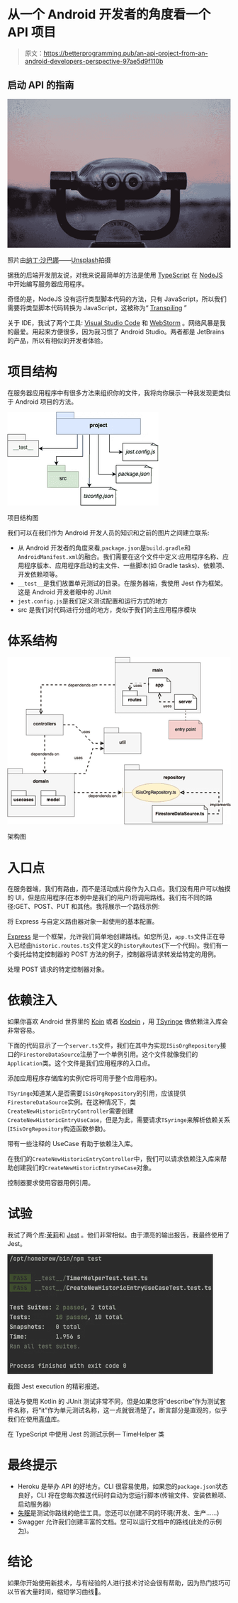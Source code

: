 # 从一个 Android 开发者的角度看一个 API 项目

> 原文：<https://betterprogramming.pub/an-api-project-from-an-android-developers-perspective-97ae5d9f110b>

## 启动 API 的指南

![](img/861a54814e694942fe433c18ac94c683.png)

照片由[纳丁·沙巴娜](https://unsplash.com/@nadineshaabana)——[Unsplash](https://unsplash.com/photos/UBvF7tGcLdg)拍摄

据我的后端开发朋友说，对我来说最简单的方法是使用 [TypeScript](https://www.typescriptlang.org) 在 [NodeJS](https://nodejs.org) 中开始编写服务器应用程序。

奇怪的是，NodeJS 没有运行类型脚本代码的方法，只有 JavaScript，所以我们需要将类型脚本代码转换为 JavaScript，这被称为“ [Transpiling](https://stackoverflow.com/questions/44931479/compiling-vs-transpiling) ”

关于 IDE，我试了两个工具: [Visual Studio Code](https://code.visualstudio.com) 和 [WebStorm](https://www.jetbrains.com/webstorm) 。网络风暴是我的最爱。用起来方便很多，因为我习惯了 Android Studio。两者都是 JetBrains 的产品，所以有相似的开发者体验。

# 项目结构

在服务器应用程序中有很多方法来组织你的文件，我将向你展示一种我发现更类似于 Android 项目的方法。

![](img/9785ee3c51dd4fc2f908b7afd1424700.png)

项目结构图

我们可以在我们作为 Android 开发人员的知识和之前的图片之间建立联系:

*   从 Android 开发者的角度来看,`package.json`是`build.gradle`和`AndroidManifest.xml`的融合。我们需要在这个文件中定义:应用程序名称、应用程序版本、应用程序启动的主文件、一些脚本(如 Gradle tasks)、依赖项、开发依赖项等。
*   `__test__`是我们放置单元测试的目录。在服务器端，我使用 Jest 作为框架。这是 Android 开发者眼中的 JUnit
*   `jest.config.js`是我们定义测试配置和运行方式的地方
*   src 是我们对代码进行分组的地方，类似于我们的主应用程序模块

# 体系结构

![](img/bce31614419550fd479b8c449fdf1976.png)

架构图

# 入口点

在服务器端，我们有路由，而不是活动或片段作为入口点。我们没有用户可以触摸的 UI，但是应用程序(在本例中是我们的用户)将调用路线。我们有不同的路径:GET、POST、PUT 和其他。我将展示一个路线示例:

将 Express 与自定义路由器对象一起使用的基本配置。

[Express](https://expressjs.com) 是一个框架，允许我们简单地创建路线。如您所见，`app.ts`文件正在导入已经由`historic.routes.ts`文件定义的`historyRoutes`(下一个代码)。我们有一个委托给特定控制器的 POST 方法的例子，控制器将请求转发给特定的用例。

处理 POST 请求的特定控制器对象。

# 依赖注入

如果你喜欢 Android 世界里的 [Koin](https://insert-koin.io) 或者 [Kodein](https://github.com/kosi-libs/Kodein) ，用 [TSyringe](https://github.com/microsoft/tsyringe) 做依赖注入库会非常容易。

下面的代码显示了一个`server.ts`文件，我们在其中为实现`ISisOrgRepository`接口的`FirestoreDataSource`注册了一个单例引用。这个文件就像我们的`Application`类。这个文件是我们应用程序的入口点。

添加应用程序存储库的实例(它将可用于整个应用程序)。

`TSyringe`知道某人是否需要`ISisOrgRepository`的引用，应该提供`FirestoreDataSource`实例。在这种情况下，类`CreateNewHistoricEntryController`需要创建`CreateNewHistoricEntryUseCase`，但是为此，需要请求`TSyringe`来解析依赖关系(`ISisOrgRepository`构造函数参数)。

带有一些注释的 UseCase 有助于依赖注入库。

在我们的`CreateNewHistoricEntryController`中，我们可以请求依赖注入库来帮助创建我们的`CreateNewHistoricEntryUseCase`对象。

控制器要求使用容器用例引用。

# 试验

我试了两个库:[茉莉](https://jasmine.github.io)和 [Jest](https://jestjs.io) 。他们非常相似。由于漂亮的输出报告，我最终使用了 Jest。

![](img/dfe6f1d57d1be51536f279129babcf0e.png)

截图 Jest execution 的精彩报道。

语法与使用 Kotlin 的 JUnit 测试非常不同，但是如果您将“describe”作为测试套件名称，将“it”作为单元测试名称，这一点就很清楚了。断言部分是直观的，似乎我们在使用[真值](https://truth.dev)库。

在 TypeScript 中使用 Jest 的测试示例— TimeHelper 类

# 最终提示

*   Heroku 是举办 API 的好地方。CLI 很容易使用，如果您的`package.json`状态良好，CLI 将在您每次推送代码时自动为您运行脚本(传输文件、安装依赖项、启动服务器)
*   [失眠](https://insomnia.rest)是测试你路线的绝佳工具。您还可以创建不同的环境(开发、生产……)
*   Swagger 允许我们创建丰富的文档。您可以运行文档中的路线(此处的示例[为](https://petstore.swagger.io))。

# 结论

如果你开始使用新技术，与有经验的人进行技术讨论会很有帮助，因为热门技巧可以节省大量时间，缩短学习曲线🤗。